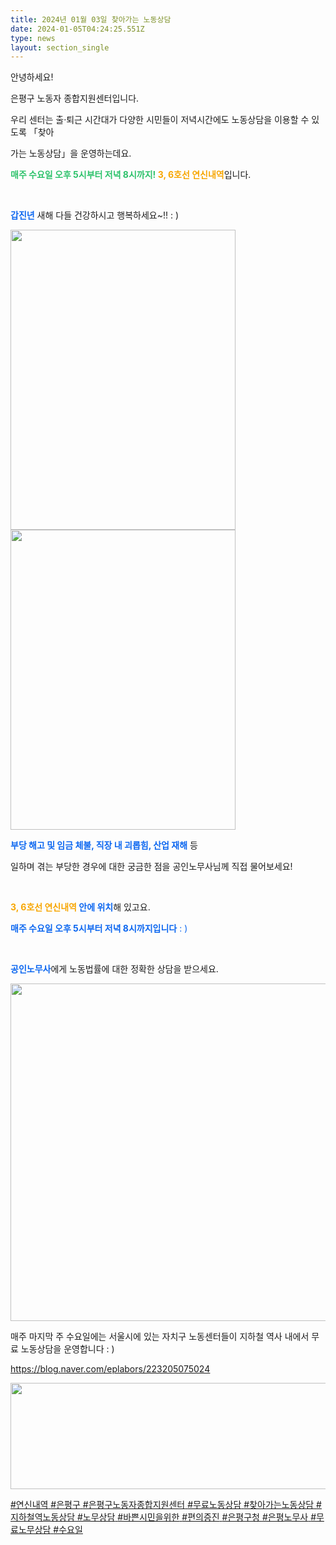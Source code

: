 ```yaml
---
title: 2024년 01월 03일 찾아가는 노동상담
date: 2024-01-05T04:24:25.551Z
type: news
layout: section_single
---
```

<p id="SE-8ac05553-b89f-4171-be2e-4cc598209f0a" class="se-text-paragraph se-text-paragraph-align-left "><span id="SE-ee278b95-63bd-4d52-bb88-a01d9b8f487f" class="se-fs-fs16 se-ff-system  se-style-unset ">안녕하세요! </span></p>
<p id="SE-363817b6-4af7-410a-9ca3-11abfa7ea034" class="se-text-paragraph se-text-paragraph-align-left "><span id="SE-b1732578-237e-4207-a0f5-59138ef6d0a3" class="se-fs-fs16 se-ff-system  se-style-unset ">은평구 노동자 종합지원센터입니다.</span></p>
<p id="SE-59690128-81f2-4516-8318-13b8bdcb6dd0" class="se-text-paragraph se-text-paragraph-align-left "><span id="SE-6f052ddb-200f-4c03-b95f-7ecf8351eb95" class="se-fs-fs16 se-ff-system  se-style-unset ">우리 센터는 </span><span id="SE-cb708d52-be22-4887-ab4a-5fb9b04b7a1c" class="se-fs-fs16 se-ff-system  se-style-unset ">출&middot;퇴근 시간대가 다양한</span> <span id="SE-34fa450b-e10a-4b4d-8074-2a30b8fbc195" class="se-fs-fs16 se-ff-system  se-style-unset ">시민들이 저녁시간에도 노동상담</span><span id="SE-f91cd965-756e-4188-a037-9e18d544e557" class="se-fs-fs16 se-ff-system  se-style-unset ">을 이용할 수 있도록 「</span><span id="SE-ba2fcb35-d47e-417c-8687-dec0c96604ed" class="se-fs-fs16 se-ff-system  se-style-unset ">찾아</span></p>
<p id="SE-9d6be0d0-d2cc-431c-8c38-4596d8e9a8ba" class="se-text-paragraph se-text-paragraph-align-left "><span id="SE-be34e9c9-aa00-444f-893c-35a0ce505357" class="se-fs-fs16 se-ff-system  se-style-unset ">가는 노동상담」을 운영하는데요.</span></p>
<p id="SE-2ca91b74-c873-4278-91ba-0c36e8f0416e" class="se-text-paragraph se-text-paragraph-align-left "><span id="SE-17e1a042-df77-4b10-a5c0-67c115890512" class="se-fs-fs16 se-ff-system  se-style-unset " style="color: #2dc26b;"><strong>매주 수요일 오후 5시부터 저녁 8시까지!</strong></span><span id="SE-fd58a786-cf06-4624-aa63-0858ac34e062" class="se-fs-fs16 se-ff-system  se-style-unset "><strong> </strong></span><span id="SE-73c63816-e649-4764-a2d7-659405d87a74" class="se-fs-fs16 se-ff-system  se-style-unset " style="color: #f7a602;"><strong>3, 6호선 연신내역</strong></span><span id="SE-97f3f191-5640-4367-96db-ef48a6a649c0" class="se-fs-fs16 se-ff-system  se-style-unset ">입니다.</span></p>
<p id="SE-f0f78fc1-69eb-4b46-b67a-00195caa11a3" class="se-text-paragraph se-text-paragraph-align-left "><span id="SE-9655028b-55c3-4453-b724-d57c7110e059" class="se-fs-fs16 se-ff-system  se-style-unset ">​</span></p>
<p id="SE-1cbc2974-d90c-4804-b506-0a96b6633aa2" class="se-text-paragraph se-text-paragraph-align-left "><span id="SE-823a40ed-0851-489d-8d3a-f049e49f3a92" class="se-fs-fs16 se-ff-system  se-style-unset " style="color: #0c67f0;"><strong>갑진년</strong></span><span id="SE-6a47ab45-2477-4f4d-9f25-dfd7f9036928" class="se-fs-fs16 se-ff-system  se-style-unset "> 새해 다들 건강하시고 행복하세요~!! : )</span></p>
<p class="se-text-paragraph se-text-paragraph-align-left "><span class="se-fs-fs16 se-ff-system  se-style-unset "><img src="https://drive.tiny.cloud/1/engl1s97gj9hrxpoa7eh7z5f05ozxfm1box3nxkh4j7a43ei/6b107629-436d-4550-84c7-9def2b1d5283" alt="" width="360" height="480" /><img src="https://drive.tiny.cloud/1/engl1s97gj9hrxpoa7eh7z5f05ozxfm1box3nxkh4j7a43ei/61425d0e-a73b-4fce-a8c0-483876ed4ae6" alt="" width="360" height="480" /></span></p>
<p id="SE-5d2f9188-84b5-4683-9a8f-545db37e29eb" class="se-text-paragraph se-text-paragraph-align- "><span id="SE-4535893e-c18f-4cd5-9ca4-e2b014a39ebe" class="se-fs-fs16 se-ff-system  se-style-unset " style="color: #0c67f0;"><strong>부당 해고 및 임금 체불, 직장 내 괴롭힘, 산업 재해</strong></span><span id="SE-74c71bc8-3234-4a52-b446-bfd8b628909e" class="se-fs-fs16 se-ff-system  se-style-unset "> 등 </span></p>
<p id="SE-55ef1290-1a0d-4e90-ad86-5cdb546436b2" class="se-text-paragraph se-text-paragraph-align- "><span id="SE-536c3795-2a92-437c-a8da-2766ff5d6e94" class="se-fs-fs16 se-ff-system  se-style-unset ">일하며 겪는 부당한 경우에 대한 궁금한 점을 공인노무사님께 직접 물어보세요!</span></p>
<p id="SE-e298585d-8447-411d-a16d-3402ac53669c" class="se-text-paragraph se-text-paragraph-align- "><span id="SE-b7d61796-1a1f-4de3-bf8a-d80ca9e5ba14" class="se-fs-fs16 se-ff-system  se-style-unset ">​</span></p>
<p id="SE-6bc1d4d9-c1a1-499e-b38a-a54bb8c5934a" class="se-text-paragraph se-text-paragraph-align- "><span id="SE-f72641b4-39df-4313-9ff9-3bc4157f7dbb" class="se-fs-fs16 se-ff-system  se-style-unset "><strong><span style="color: #f7a602;">3, 6호선 연신내역</span> </strong></span><span id="SE-75d62ba8-dd1e-4356-9118-2aaa530fa751" class="se-fs-fs16 se-ff-system  se-style-unset " style="color: #0c67f0;"><strong>안에 위치</strong></span><span id="SE-36d75bbd-d8da-496b-b947-14175f98ae69" class="se-fs-fs16 se-ff-system  se-style-unset ">해 있고요.</span></p>
<p id="SE-91f3d609-0097-4023-9f12-6fa0d814710c" class="se-text-paragraph se-text-paragraph-align- "><span style="color: #0c67f0;"><span id="SE-a146bfb7-a7ee-42cd-b1a7-46b574d2948e" class="se-fs-fs16 se-ff-system  se-style-unset "><strong>매주 수요일 오후 5시부터 저녁 8시까지입니다</strong></span><span id="SE-592f5e7e-ac14-4f66-8676-a7621b7948fc" class="se-fs-fs16 se-ff-system  se-style-unset "> : )</span></span></p>
<p id="SE-38b30110-d781-4860-a700-3623c88aae45" class="se-text-paragraph se-text-paragraph-align- "><span id="SE-02955331-0e55-41a7-a389-e9d2326c3f2a" class="se-fs-fs16 se-ff-system  se-style-unset ">​</span></p>
<p id="SE-23b2c5b3-a8e6-4c55-8ce5-abafef97a8f9" class="se-text-paragraph se-text-paragraph-align- "><span id="SE-053d5791-01b2-4c42-a1e9-624335cc0e1d" class="se-fs-fs16 se-ff-system  se-style-unset " style="color: #0c67f0;"><strong>공인노무사</strong></span><span id="SE-faceb84a-90f2-4403-8138-76835244c8e4" class="se-fs-fs16 se-ff-system  se-style-unset ">에게 노동법률에 대한 정확한 상담을 받으세요.</span></p>
<p class="se-text-paragraph se-text-paragraph-align- "><span class="se-fs-fs16 se-ff-system  se-style-unset "><img src="https://drive.tiny.cloud/1/engl1s97gj9hrxpoa7eh7z5f05ozxfm1box3nxkh4j7a43ei/4eb041e8-ff78-409c-bf13-41365025c8ac" alt="" width="540" height="540" /></span></p>
<p class="se-text-paragraph se-text-paragraph-align- "><span class="se-fs-fs16 se-ff-system  se-style-unset ">매주 마지막 주 수요일에는 서울시에 있는 자치구 노동센터들이 지하철 역사 내에서 무료 노동상담을 운영합니다 : )</span></p>
<p class="se-text-paragraph se-text-paragraph-align- "><span class="se-fs-fs16 se-ff-system  se-style-unset "><a class="se-link" href="https://blog.naver.com/eplabors/223205075024" target="_blank" rel="noopener"><u>https://blog.naver.com/eplabors/223205075024</u></a></span></p>
<p class="se-text-paragraph se-text-paragraph-align- "><span class="se-fs-fs16 se-ff-system  se-style-unset "><u><img src="https://drive.tiny.cloud/1/engl1s97gj9hrxpoa7eh7z5f05ozxfm1box3nxkh4j7a43ei/c47a01f9-4ec0-4622-b741-4b417d7af2b9" alt="" width="652" height="170" /></u></span></p>
<p class="se-text-paragraph se-text-paragraph-align- "><span id="SE-de52e4a6-047b-400f-95b7-2c688cc6a07e" class="se-fs-fs11 se-ff-system  se-style-unset "><u><span class="__se-hash-tag">#연신내역</span> <span class="__se-hash-tag">#은평구</span></u></span><span id="SE-db19beb2-1063-46d5-8af7-b4d2e9e2cfd3" class="se-fs-fs11 se-ff-system  se-style-unset "><u> </u></span><span id="SE-671a3ddb-41c1-4e0a-ad3c-d64b79d129fd" class="se-fs-fs11 se-ff-system  se-style-unset "><u><span class="__se-hash-tag">#은평구노동자종합지원센터</span> <span class="__se-hash-tag">#무료노동상담</span> <span class="__se-hash-tag">#찾아가는노동상담</span></u></span><span id="SE-dcda907c-a935-4dad-97cd-fdad186d7043" class="se-fs-fs11 se-ff-system  se-style-unset "><u> </u></span><span id="SE-2defcbc2-37fa-4942-841f-e35ce085b67c" class="se-fs-fs11 se-ff-system  se-style-unset "><u><span class="__se-hash-tag">#지하철역노동상담</span></u></span><span id="SE-bf885234-0cd5-461a-9180-d75f420853b3" class="se-fs-fs11 se-ff-system  se-style-unset "><u> </u></span><span id="SE-bae6e84f-8f60-4375-883a-e678d04c1900" class="se-fs-fs11 se-ff-system  se-style-unset "><u><span class="__se-hash-tag">#노무상담</span></u></span><span id="SE-7bc7f3d1-be26-42f5-b16f-e7ce6e73326e" class="se-fs-fs11 se-ff-system  se-style-unset "><u> </u></span><span id="SE-60ddb618-14f0-4fb3-82c1-c1b4b5405075" class="se-fs-fs11 se-ff-system  se-style-unset "><u><span class="__se-hash-tag">#바쁜시민을위한</span></u></span><span id="SE-f0c7569c-275f-4e6d-a6a0-9bb87a53e2c2" class="se-fs-fs11 se-ff-system  se-style-unset "><u> </u></span><span id="SE-0375efee-e12c-4713-aefe-74e97bbe1291" class="se-fs-fs11 se-ff-system  se-style-unset "><u><span class="__se-hash-tag">#편의증진</span> <span class="__se-hash-tag">#은평구청</span> <span class="__se-hash-tag">#은평노무사</span> <span class="__se-hash-tag">#무료노무상담</span> <span class="__se-hash-tag">#수요일</span></u></span></p>